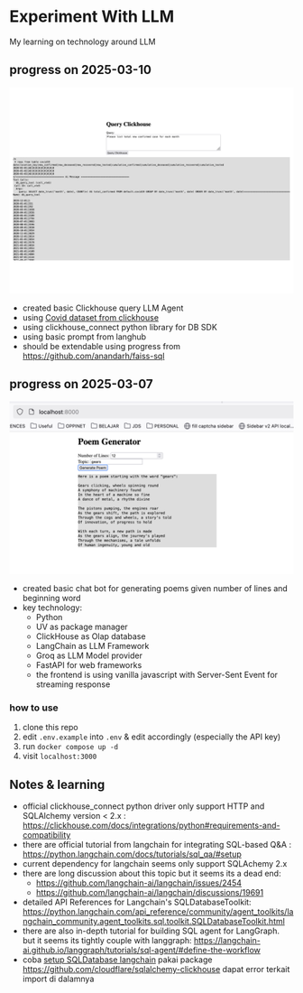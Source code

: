 Experiment With LLM
===================

My learning on technology around LLM

## progress on 2025-03-10

![ClickhouseBot Screenshot](misc/screenshot-clickhouse.png?raw=true "ClickhouseBot Screenshot")

- created basic Clickhouse query LLM Agent
- using [Covid dataset from clickhouse](https://clickhouse.com/docs/getting-started/example-datasets/covid19)
- using clickhouse_connect python library for DB SDK
- using basic prompt from langhub
- should be extendable using progress from https://github.com/anandarh/faiss-sql

## progress on 2025-03-07

![Poems Bot Screenshot](misc/screenshot.png?raw=true "PoemsBot Screenshot")

- created basic chat bot for generating poems given number of lines and beginning word
- key technology:
    - Python
    - UV as package manager
    - ClickHouse as Olap database
    - LangChain as LLM Framework
    - Groq as LLM Model provider
    - FastAPI for web frameworks
    - the frontend is using vanilla javascript with Server-Sent Event for streaming response

### how to use

1. clone this repo
2. edit `.env.example` into `.env` & edit accordingly (especially the API key)
3. run `docker compose up -d`
4. visit `localhost:3000`

## Notes & learning
- official clickhouse_connect python driver only support HTTP and SQLAlchemy version < 2.x : https://clickhouse.com/docs/integrations/python#requirements-and-compatibility
- there are official tutorial from langchain for integrating SQL-based Q&A : https://python.langchain.com/docs/tutorials/sql_qa/#setup
- current dependency for langchain seems only support SQLAchemy 2.x
- there are long discussion about this topic but it seems its a dead end:
    - https://github.com/langchain-ai/langchain/issues/2454
    - https://github.com/langchain-ai/langchain/discussions/19691
- detailed API References for Langchain's SQLDatabaseToolkit: https://python.langchain.com/api_reference/community/agent_toolkits/langchain_community.agent_toolkits.sql.toolkit.SQLDatabaseToolkit.html
- there are also in-depth tutorial for building SQL agent for LangGraph. but it seems its tightly couple with langgraph: https://langchain-ai.github.io/langgraph/tutorials/sql-agent/#define-the-workflow
- coba [setup SQLDatabase langchain](https://python.langchain.com/docs/tutorials/sql_qa/#sample-data) pakai package https://github.com/cloudflare/sqlalchemy-clickhouse dapat error terkait import di dalamnya
